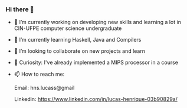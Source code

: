 ### Hi there 👋

<!--
**lucashnss/lucashnss** is a ✨ _special_ ✨ repository because its `README.md` (this file) appears on your GitHub profile.

Here are some ideas to get you started:
-->
- 🔭 I’m currently working on developing new skills and learning a lot in CIN-UFPE computer science undergraduate
-  🌱 I’m currently learning Haskell, Java and Compilers
- 👯 I’m looking to collaborate on new projects and learn
- 🤔 Curiosity: I've already implemented a MIPS processor in a course
- 📫 How to reach me:
  
  Email: hns.lucass@gmail
  
  Linkedin: https://www.linkedin.com/in/lucas-henrique-03b90829a/
